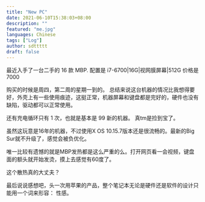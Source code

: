 ```yaml
---
title: "New PC"
date: 2021-06-10T15:38:03+08:00
description: ""
featured: "me.jpg"
languages: Chinese
tags: ["Log"]
author: sdttttt
draft: false
---
```


最近入手了一台二手的 16 款 MBP. 配置是 i7-6700|16G|视网膜屏幕|512G 价格是 7000

购买的时候是周四，第二周的星期一到的。
总结来说这台机器的情况比我想得要好，外壳上有一些使用痕迹，这挺正常，机器屏幕和键盘都是完好的，硬件也没有缺陷，驱动都可以正常使用。

还有充电循环只有 1 次，也就是基本是 99 新的机器。
真tm是捡到宝了。

虽然这玩意是16年的机器，不过使用X OS 10.15.7版本还是很流畅的。最新的Big Sur就不升级了，感觉会被负优化。

唯一比较有遗憾的就是MBP发热都是这么严重的么。打开网页看一会视频，键盘面的额头就开始发烫，摸上去感觉有60度了。

这个散热真的大丈夫？

最后说说感想吧，头一次用苹果的产品，整个笔记本无论是硬件还是软件的设计只能用一个词来形容： 性感。
